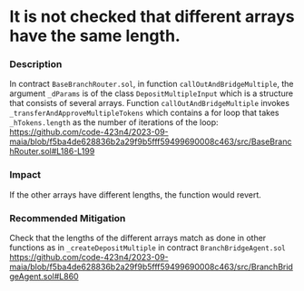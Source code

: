 # It is not checked that different arrays have the same length.

### Description
In contract ``BaseBranchRouter.sol``, in function ``callOutAndBridgeMultiple``, the argument ``_dParams`` is of the class ``DepositMultipleInput`` which is a structure that consists of several arrays. Function ``callOutAndBridgeMultiple`` invokes ``_transferAndApproveMultipleTokens`` which contains a for loop that takes ``_hTokens.length`` as the number of iterations of the loop:
https://github.com/code-423n4/2023-09-maia/blob/f5ba4de628836b2a29f9b5fff59499690008c463/src/BaseBranchRouter.sol#L186-L199

### Impact
If the other arrays have different lengths, the function would revert.

### Recommended Mitigation
Check that the lengths of the different arrays match as done in other functions as in ``_createDepositMultiple`` in contract ``BranchBridgeAgent.sol`` 
https://github.com/code-423n4/2023-09-maia/blob/f5ba4de628836b2a29f9b5fff59499690008c463/src/BranchBridgeAgent.sol#L860

